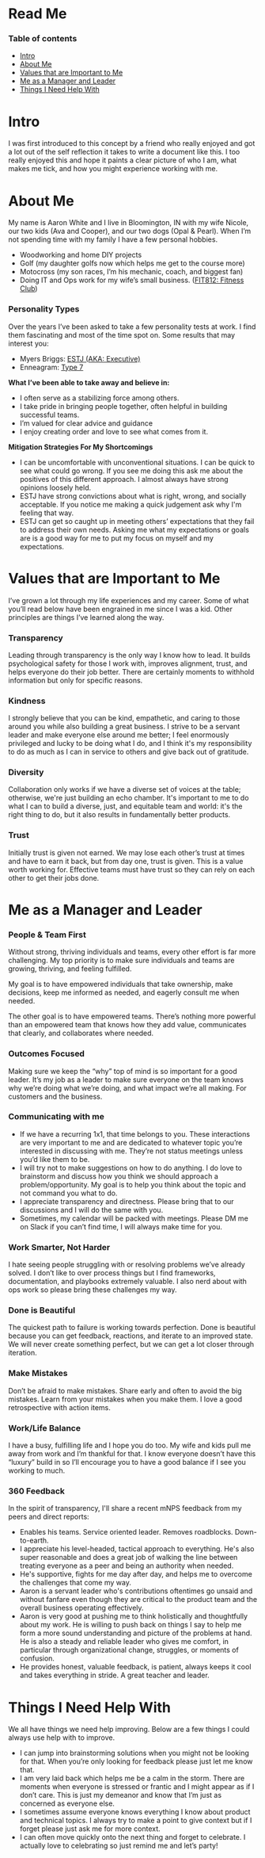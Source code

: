 # Read Me

### **Table of contents**

- [Intro](#intro)
- [About Me](#about-me)
- [Values that are Important to Me](#values-that-are-important-to-me)
- [Me as a Manager and Leader](#me-as-a-manager-and-leader)
- [Things I Need Help With](#things-i-need-help-with)

# **Intro**

I was first introduced to this concept by a friend who really enjoyed and got a lot out of the self reflection it takes to write a document like this. I too really enjoyed this and hope it paints a clear picture of who I am, what makes me tick, and how you might experience working with me. 

# **About Me**

My name is Aaron White and I live in Bloomington, IN with my wife Nicole, our two kids (Ava and Cooper), and our two dogs (Opal & Pearl). When I’m not spending time with my family I have a few personal hobbies.

- Woodworking and home DIY projects
- Golf (my daughter golfs now which helps me get to the course more)
- Motocross (my son races, I’m his mechanic, coach, and biggest fan)
- Doing IT and Ops work for my wife’s small business. ([FIT812: Fitness Club](https://www.fit812.com/))

### **Personality Types**

Over the years I’ve been asked to take a few personality tests at work. I find them fascinating and most of the time spot on. Some results that may interest you:

- Myers Briggs: [ESTJ (AKA: Executive)](https://www.16personalities.com/estj-personality)
- Enneagram: [Type 7](https://www.truity.com/enneagram/personality-type-7-enthusiast)

**What I’ve been able to take away and believe in:**

- I often serve as a stabilizing force among others.
- I take pride in bringing people together, often helpful in building successful teams.
- I’m valued for clear advice and guidance
- I enjoy creating order and love to see what comes from it.

**Mitigation Strategies For My Shortcomings**

- I can be uncomfortable with unconventional situations. I can be quick to see what could go wrong. If you see me doing this ask me about the positives of this different approach. I almost always have strong opinions loosely held.
- ESTJ have strong convictions about what is right, wrong, and socially acceptable. If you notice me making a quick judgement ask why I'm feeling that way.
- ESTJ can get so caught up in meeting others’ expectations that they fail to address their own needs. Asking me what my expectations or goals are is a good way for me to put my focus on myself and my expectations. 

# Values that are Important to Me

I’ve grown a lot through my life experiences and my career. Some of what you’ll read below have been engrained in me since I was a kid. Other principles are things I’ve learned along the way. 

### Transparency

Leading through transparency is the only way I know how to lead. It builds psychological safety for those I work with, improves alignment, trust, and helps everyone do their job better. There are certainly moments to withhold information but only for specific reasons. 

### Kindness

I strongly believe that you can be kind, empathetic, and caring to those around you while also building a great business. I strive to be a servant leader and make everyone else around me better; I feel enormously privileged and lucky to be doing what I do, and I think it's my responsibility to do as much as I can in service to others and give back out of gratitude.

### Diversity

Collaboration only works if we have a diverse set of voices at the table; otherwise, we're just building an echo chamber. It's important to me to do what I can to build a diverse, just, and equitable team and world: it's the right thing to do, but it also results in fundamentally better products. 

### Trust

Initially trust is given not earned. We may lose each other’s trust at times and have to earn it back, but from day one, trust is given. This is a value worth working for. Effective teams must have trust so they can rely on each other to get their jobs done.

# **Me as a Manager and Leader**

### **People & Team First**

Without strong, thriving individuals and teams, every other effort is far more challenging. My top priority is to make sure individuals and teams are growing, thriving, and feeling fulfilled. 

My goal is to have empowered individuals that take ownership, make decisions, keep me informed as needed, and eagerly consult me when needed.

The other goal is to have empowered teams. There’s nothing more powerful than an empowered team that knows how they add value, communicates that clearly, and collaborates where needed. 

### Outcomes Focused

Making sure we keep the “why” top of mind is so important for a good leader. It’s my job as a leader to make sure everyone on the team knows why we’re doing what we’re doing, and what impact we’re all making. For customers and the business. 

### Communicating with me

- If we have a recurring 1x1, that time belongs to you. These interactions are very important to me and are dedicated to whatever topic you’re interested in discussing with me. They’re not status meetings unless you’d like them to be.
- I will try not to make suggestions on how to do anything. I do love to brainstorm and discuss how you think we should approach a problem/opportunity. My goal is to help you think about the topic and not command you what to do.
- I appreciate transparency and directness. Please bring that to our discussions and I will do the same with you.
- Sometimes, my calendar will be packed with meetings. Please DM me on Slack if you can’t find time, I will always make time for you.

### Work Smarter, Not Harder

I hate seeing people struggling with or resolving problems we’ve already solved. I don’t like to over process things but I find frameworks, documentation, and playbooks extremely valuable. I also nerd about with ops work so please bring these challenges my way.

### Done is Beautiful

The quickest path to failure is working towards perfection. Done is beautiful because you can get feedback, reactions, and iterate to an improved state. We will never create something perfect, but we can get a lot closer through iteration.

### **Make Mistakes**

Don’t be afraid to make mistakes. Share early and often to avoid the big mistakes. Learn from your mistakes when you make them. I love a good retrospective with action items.

### **Work/Life Balance**

I have a busy, fulfilling life and I hope you do too. My wife and kids pull me away from work and I’m thankful for that. I know everyone doesn’t have this “luxury” build in so I’ll encourage you to have a good balance if I see you working to much. 

### 360 Feedback

In the spirit of transparency, I'll share a recent mNPS feedback from my peers and direct reports:

- Enables his teams. Service oriented leader. Removes roadblocks. Down-to-earth.
- I appreciate his level-headed, tactical approach to everything. He's also super reasonable and does a great job of walking the line between treating everyone as a peer and being an authority when needed.
- He's supportive, fights for me day after day, and helps me to overcome the challenges that come my way.
- Aaron is a servant leader who's contributions oftentimes go unsaid and without fanfare even though they are critical to the product team and the overall business operating effectively.
- Aaron is very good at pushing me to think holistically and thoughtfully about my work. He is willing to push back on things I say to help me form a more sound understanding and picture of the problems at hand. He is also a steady and reliable leader who gives me comfort, in particular through organizational change, struggles, or moments of confusion.
- He provides honest, valuable feedback, is patient, always keeps it cool and takes everything in stride. A great teacher and leader.

# **Things I Need Help With**

We all have things we need help improving. Below are a few things I could always use help with to improve.

- I can jump into brainstorming solutions when you might not be looking for that. When you’re only looking for feedback please just let me know that.
- I am very laid back which helps me be a calm in the storm. There are moments when everyone is stressed or frantic and I might appear as if I don’t care. This is just my demeanor and know that I’m just as concerned as everyone else.
- I sometimes assume everyone knows everything I know about product and technical topics. I always try to make a point to give context but if I forget please just ask me for more context.
- I can often move quickly onto the next thing and forget to celebrate. I actually love to celebrating so just remind me and let’s party!
